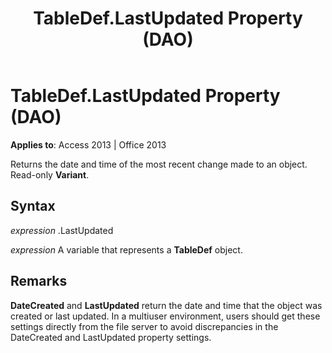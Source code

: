 ﻿---
title: TableDef.LastUpdated Property (DAO)
TOCTitle: LastUpdated Property
ms:assetid: fafe54e2-2cf0-5874-92b9-6e20a65e77ef
ms:mtpsurl: https://msdn.microsoft.com/en-us/library/Ff837164(v=office.15)
ms:contentKeyID: 48548859
ms.date: 09/18/2015
mtps_version: v=office.15
---

# TableDef.LastUpdated Property (DAO)


**Applies to**: Access 2013 | Office 2013

Returns the date and time of the most recent change made to an object. Read-only **Variant**.

## Syntax

*expression* .LastUpdated

*expression* A variable that represents a **TableDef** object.

## Remarks

**DateCreated** and **LastUpdated** return the date and time that the object was created or last updated. In a multiuser environment, users should get these settings directly from the file server to avoid discrepancies in the DateCreated and LastUpdated property settings.

